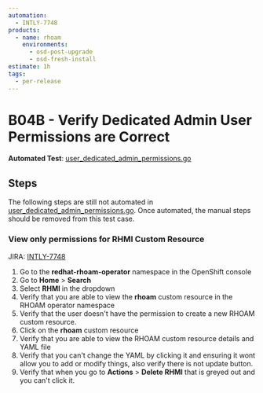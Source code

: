 ```yaml
---
automation:
  - INTLY-7748
products:
  - name: rhoam
    environments:
      - osd-post-upgrade
      - osd-fresh-install
estimate: 1h
tags:
  - per-release
---
```


# B04B - Verify Dedicated Admin User Permissions are Correct

**Automated Test**: [user_dedicated_admin_permissions.go](https://github.com/integr8ly/integreatly-operator/blob/master/test/common/user_dedicated_admin_permissions.go)

## Steps

The following steps are still not automated in [user_dedicated_admin_permissions.go](https://github.com/integr8ly/integreatly-operator/blob/master/test/common/user_dedicated_admin_permissions.go). Once automated, the manual steps should be removed from this test case.

### View only permissions for RHMI Custom Resource

JIRA: [INTLY-7748](https://issues.redhat.com/browse/INTLY-7748)

1. Go to the **redhat-rhoam-operator** namespace in the OpenShift console
2. Go to **Home** > **Search**
3. Select **RHMI** in the dropdown
4. Verify that you are able to view the **rhoam** custom resource in the RHOAM operator namespace
5. Verify that the user doesn't have the permission to create a new RHOAM custom resource.
6. Click on the **rhoam** custom resource
7. Verify that you are able to view the RHOAM custom resource details and YAML file
8. Verify that you can't change the YAML by clicking it and ensuring it wont allow you to add or modify things, also verify there is not update button.
9. Verify that when you go to **Actions** > **Delete RHMI** that is greyed out and you can't click it.
